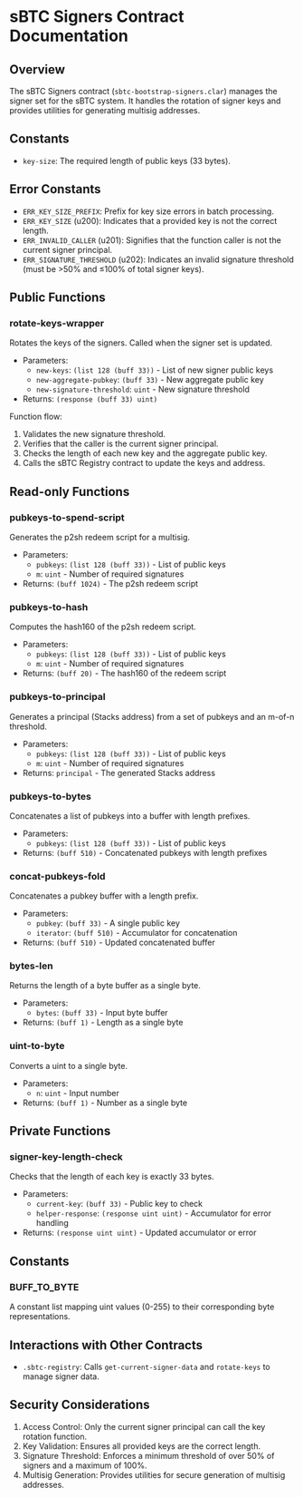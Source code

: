 # sBTC Signers Contract Documentation

## Overview

The sBTC Signers contract (`sbtc-bootstrap-signers.clar`) manages the signer set for the sBTC system. It handles the rotation of signer keys and provides utilities for generating multisig addresses.

## Constants

- `key-size`: The required length of public keys (33 bytes).

## Error Constants

- `ERR_KEY_SIZE_PREFIX`: Prefix for key size errors in batch processing.
- `ERR_KEY_SIZE` (u200): Indicates that a provided key is not the correct length.
- `ERR_INVALID_CALLER` (u201): Signifies that the function caller is not the current signer principal.
- `ERR_SIGNATURE_THRESHOLD` (u202): Indicates an invalid signature threshold (must be >50% and ≤100% of total signer keys).

## Public Functions

### rotate-keys-wrapper

Rotates the keys of the signers. Called when the signer set is updated.

- Parameters:
  - `new-keys`: `(list 128 (buff 33))` - List of new signer public keys
  - `new-aggregate-pubkey`: `(buff 33)` - New aggregate public key
  - `new-signature-threshold`: `uint` - New signature threshold
- Returns: `(response (buff 33) uint)`

Function flow:

1. Validates the new signature threshold.
2. Verifies that the caller is the current signer principal.
3. Checks the length of each new key and the aggregate public key.
4. Calls the sBTC Registry contract to update the keys and address.

## Read-only Functions

### pubkeys-to-spend-script

Generates the p2sh redeem script for a multisig.

- Parameters:
  - `pubkeys`: `(list 128 (buff 33))` - List of public keys
  - `m`: `uint` - Number of required signatures
- Returns: `(buff 1024)` - The p2sh redeem script

### pubkeys-to-hash

Computes the hash160 of the p2sh redeem script.

- Parameters:
  - `pubkeys`: `(list 128 (buff 33))` - List of public keys
  - `m`: `uint` - Number of required signatures
- Returns: `(buff 20)` - The hash160 of the redeem script

### pubkeys-to-principal

Generates a principal (Stacks address) from a set of pubkeys and an m-of-n threshold.

- Parameters:
  - `pubkeys`: `(list 128 (buff 33))` - List of public keys
  - `m`: `uint` - Number of required signatures
- Returns: `principal` - The generated Stacks address

### pubkeys-to-bytes

Concatenates a list of pubkeys into a buffer with length prefixes.

- Parameters:
  - `pubkeys`: `(list 128 (buff 33))` - List of public keys
- Returns: `(buff 510)` - Concatenated pubkeys with length prefixes

### concat-pubkeys-fold

Concatenates a pubkey buffer with a length prefix.

- Parameters:
  - `pubkey`: `(buff 33)` - A single public key
  - `iterator`: `(buff 510)` - Accumulator for concatenation
- Returns: `(buff 510)` - Updated concatenated buffer

### bytes-len

Returns the length of a byte buffer as a single byte.

- Parameters:
  - `bytes`: `(buff 33)` - Input byte buffer
- Returns: `(buff 1)` - Length as a single byte

### uint-to-byte

Converts a uint to a single byte.

- Parameters:
  - `n`: `uint` - Input number
- Returns: `(buff 1)` - Number as a single byte

## Private Functions

### signer-key-length-check

Checks that the length of each key is exactly 33 bytes.

- Parameters:
  - `current-key`: `(buff 33)` - Public key to check
  - `helper-response`: `(response uint uint)` - Accumulator for error handling
- Returns: `(response uint uint)` - Updated accumulator or error

## Constants

### BUFF_TO_BYTE

A constant list mapping uint values (0-255) to their corresponding byte representations.

## Interactions with Other Contracts

- `.sbtc-registry`: Calls `get-current-signer-data` and `rotate-keys` to manage signer data.

## Security Considerations

1. Access Control: Only the current signer principal can call the key rotation function.
2. Key Validation: Ensures all provided keys are the correct length.
3. Signature Threshold: Enforces a minimum threshold of over 50% of signers and a maximum of 100%.
4. Multisig Generation: Provides utilities for secure generation of multisig addresses.

